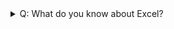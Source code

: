 

<details>
<summary>
  Q: What do you know about Excel?

</summary>
<br>
    A: Excel is a powerful spreadsheet application developed by Microsoft. it is widely used for Data organization, Analysis, and visualization.
    


</details>
